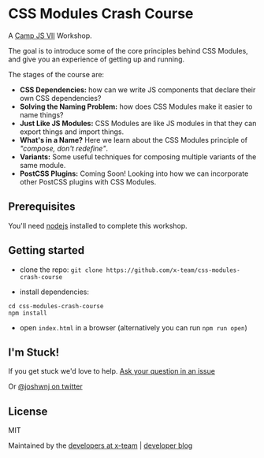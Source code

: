 # CSS Modules Crash Course

A [Camp JS VII](http://vii.campjs.com/) Workshop.

The goal is to introduce some of the core principles behind CSS Modules, and give you an experience of getting up and running.

The stages of the course are:

- **CSS Dependencies:** how can we write JS components that declare their own CSS dependencies?
- **Solving the Naming Problem:** how does CSS Modules make it easier to name things?
- **Just Like JS Modules:** CSS Modules are like JS modules in that they can export things and import things.
- **What's in a Name?** Here we learn about the CSS Modules principle of _"compose, don't redefine"_.
- **Variants:** Some useful techniques for composing multiple variants of the same module.
- **PostCSS Plugins:** Coming Soon! Looking into how we can incorporate other PostCSS plugins with CSS Modules.

## Prerequisites

You'll need [nodejs](https://nodejs.org/en/download/) installed to complete this workshop.

## Getting started

- clone the repo: `git clone https://github.com/x-team/css-modules-crash-course`

- install dependencies:

```
cd css-modules-crash-course
npm install
```

- open `index.html` in a browser (alternatively you can run `npm run open`)

## I'm Stuck!

If you get stuck we'd love to help. [Ask your question in an issue](https://github.com/x-team/css-modules-crash-course/issues/new)

Or [@joshwnj on twitter](https://twitter.com/joshwnj)

## License

MIT

Maintained by the [developers at x-team](https://www.x-team.com) | [developer blog](https://www.x-team.com/blog/)
